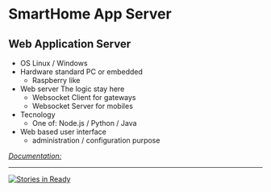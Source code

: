# SmartHome App Server

## Web Application Server

- OS Linux / Windows
- Hardware standard PC or embedded
	- Raspberry like
- Web server The logic stay here
	- Websocket Client for gateways
	- Websocket Server for mobiles
- Tecnology
	- One of: Node.js / Python / Java
- Web based user interface 
	- administration / configuration purpose


[_Documentation:_](https://drive.google.com/file/d/0B1Acm7M1vukQYkpYWk81Z1RNS2M/view?usp=sharing)

---


[![Stories in Ready](https://badge.waffle.io/baggior/SmartHome.png?label=ready&title=Ready)](http://waffle.io/baggior/SmartHome)